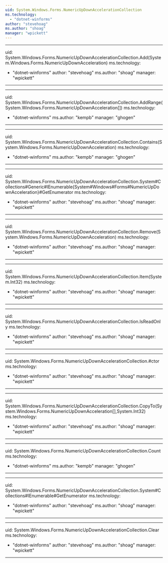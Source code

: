 ```yaml
---
uid: System.Windows.Forms.NumericUpDownAccelerationCollection
ms.technology: 
  - "dotnet-winforms"
author: "stevehoag"
ms.author: "shoag"
manager: "wpickett"
---
```


---
uid: System.Windows.Forms.NumericUpDownAccelerationCollection.Add(System.Windows.Forms.NumericUpDownAcceleration)
ms.technology: 
  - "dotnet-winforms"
author: "stevehoag"
ms.author: "shoag"
manager: "wpickett"
---

---
uid: System.Windows.Forms.NumericUpDownAccelerationCollection.AddRange(System.Windows.Forms.NumericUpDownAcceleration[])
ms.technology: 
  - "dotnet-winforms"
ms.author: "kempb"
manager: "ghogen"
---

---
uid: System.Windows.Forms.NumericUpDownAccelerationCollection.Contains(System.Windows.Forms.NumericUpDownAcceleration)
ms.technology: 
  - "dotnet-winforms"
ms.author: "kempb"
manager: "ghogen"
---

---
uid: System.Windows.Forms.NumericUpDownAccelerationCollection.System#Collections#Generic#IEnumerable{System#Windows#Forms#NumericUpDownAcceleration}#GetEnumerator
ms.technology: 
  - "dotnet-winforms"
author: "stevehoag"
ms.author: "shoag"
manager: "wpickett"
---

---
uid: System.Windows.Forms.NumericUpDownAccelerationCollection.Remove(System.Windows.Forms.NumericUpDownAcceleration)
ms.technology: 
  - "dotnet-winforms"
author: "stevehoag"
ms.author: "shoag"
manager: "wpickett"
---

---
uid: System.Windows.Forms.NumericUpDownAccelerationCollection.Item(System.Int32)
ms.technology: 
  - "dotnet-winforms"
author: "stevehoag"
ms.author: "shoag"
manager: "wpickett"
---

---
uid: System.Windows.Forms.NumericUpDownAccelerationCollection.IsReadOnly
ms.technology: 
  - "dotnet-winforms"
author: "stevehoag"
ms.author: "shoag"
manager: "wpickett"
---

---
uid: System.Windows.Forms.NumericUpDownAccelerationCollection.#ctor
ms.technology: 
  - "dotnet-winforms"
author: "stevehoag"
ms.author: "shoag"
manager: "wpickett"
---

---
uid: System.Windows.Forms.NumericUpDownAccelerationCollection.CopyTo(System.Windows.Forms.NumericUpDownAcceleration[],System.Int32)
ms.technology: 
  - "dotnet-winforms"
author: "stevehoag"
ms.author: "shoag"
manager: "wpickett"
---

---
uid: System.Windows.Forms.NumericUpDownAccelerationCollection.Count
ms.technology: 
  - "dotnet-winforms"
ms.author: "kempb"
manager: "ghogen"
---

---
uid: System.Windows.Forms.NumericUpDownAccelerationCollection.System#Collections#IEnumerable#GetEnumerator
ms.technology: 
  - "dotnet-winforms"
author: "stevehoag"
ms.author: "shoag"
manager: "wpickett"
---

---
uid: System.Windows.Forms.NumericUpDownAccelerationCollection.Clear
ms.technology: 
  - "dotnet-winforms"
author: "stevehoag"
ms.author: "shoag"
manager: "wpickett"
---
